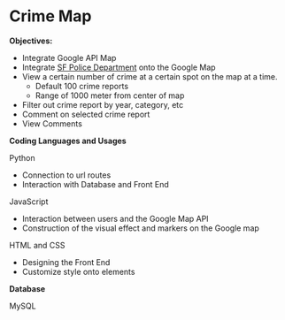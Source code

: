 # Crime Map

**Objectives:**
- Integrate Google API Map
- Integrate [SF Police Department](https://data.sfgov.org/Public-Safety/Police-Department-Incident-Reports-2018-to-Present/wg3w-h783) onto the Google Map
- View a certain number of crime at a certain spot on the map at a time.
    - Default 100 crime reports
    - Range of 1000 meter from center of map
- Filter out crime report by year, category, etc
- Comment on selected crime report
- View Comments

**Coding Languages and Usages**

Python
- Connection to url routes
- Interaction with Database and Front End 

JavaScript
- Interaction between users and the Google Map API
- Construction of the visual effect and markers on the Google map

HTML and CSS
- Designing the Front End
- Customize style onto elements 

**Database**

MySQL